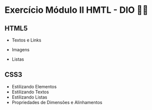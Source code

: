 # Exercício Módulo II HMTL - DIO :man_student:
## HTML5

- Textos e Links

- Imagens

- Listas

## CSS3

- Estilizando Elementos
- Estilizando Textos
- Estilizando Listas
- Propriedades de Dimensões e Alinhamentos

